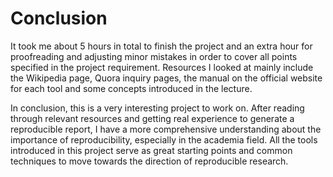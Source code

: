 # Conclusion

It took me about 5 hours in total to finish the project and an extra hour for proofreading and adjusting minor mistakes in order to cover all points specified in the project requirement. Resources I looked at mainly include the Wikipedia page, Quora inquiry pages, the manual on the official website for each tool and some concepts introduced in the lecture. 


In conclusion, this is a very interesting project to work on. After reading through relevant resources and getting real experience to generate a reproducible report, I have a more comprehensive understanding about the importance of reproducibility, especially in the academia field. All the tools introduced in this project serve as great starting points and common techniques to move towards the direction of reproducible research.



